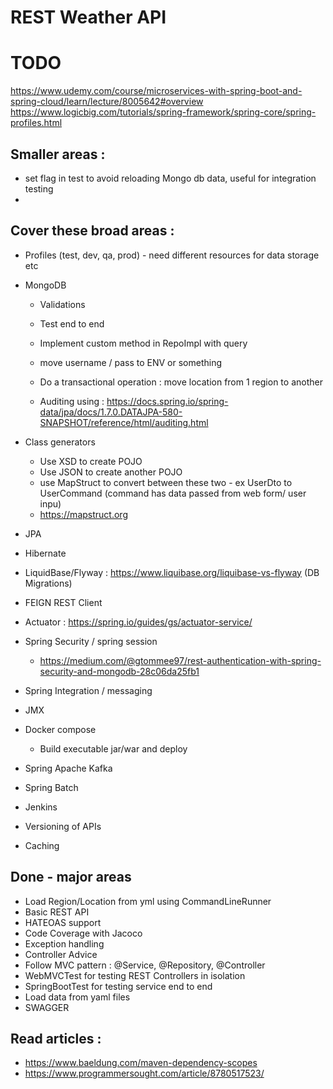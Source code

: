 # REST Weather API

# TODO

https://www.udemy.com/course/microservices-with-spring-boot-and-spring-cloud/learn/lecture/8005642#overview
https://www.logicbig.com/tutorials/spring-framework/spring-core/spring-profiles.html

## Smaller areas :
- set flag in test to avoid reloading Mongo db data, useful for integration testing
- 

## Cover these broad areas :

- Profiles (test, dev, qa, prod) - need different resources for data storage etc
- MongoDB
    - Validations
    - Test end to end
    - Implement custom method in RepoImpl with query
    - move username / pass to ENV or something

    - Do a transactional operation : move location from 1 region to another
    - Auditing
      using : https://docs.spring.io/spring-data/jpa/docs/1.7.0.DATAJPA-580-SNAPSHOT/reference/html/auditing.html
      
- Class generators 
  - Use XSD to create POJO
  - Use JSON to create another POJO
  - use MapStruct to convert between these two - ex UserDto to UserCommand (command has data passed from web form/ user inpu)
  - https://mapstruct.org
- JPA
- Hibernate
- LiquidBase/Flyway : https://www.liquibase.org/liquibase-vs-flyway (DB Migrations)
- FEIGN REST Client
- Actuator : https://spring.io/guides/gs/actuator-service/
- Spring Security / spring session
    - https://medium.com/@gtommee97/rest-authentication-with-spring-security-and-mongodb-28c06da25fb1
- Spring Integration / messaging
- JMX
- Docker compose
    - Build executable jar/war and deploy
- Spring Apache Kafka
- Spring Batch
- Jenkins
- Versioning of APIs
- Caching

## Done - major areas

- Load Region/Location from yml using CommandLineRunner
- Basic REST API
- HATEOAS support
- Code Coverage with Jacoco
- Exception handling
- Controller Advice
- Follow MVC pattern : @Service, @Repository, @Controller
- WebMVCTest for testing REST Controllers in isolation
- SpringBootTest for testing service end to end
- Load data from yaml files
- SWAGGER

## Read articles :

- https://www.baeldung.com/maven-dependency-scopes
- https://www.programmersought.com/article/8780517523/